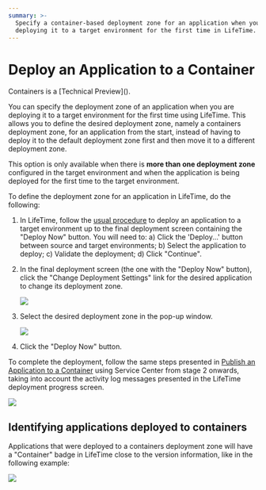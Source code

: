 ```yaml
---
summary: >-
  Specify a container-based deployment zone for an application when you are
  deploying it to a target environment for the first time in LifeTime.
---
```


# Deploy an Application to a Container

 Containers is a \[Technical Preview\]\(\).

You can specify the deployment zone of an application when you are deploying it to a target environment for the first time using LifeTime. This allows you to define the desired deployment zone, namely a containers deployment zone, for an application from the start, instead of having to deploy it to the default deployment zone first and then move it to a different deployment zone.

This option is only available when there is **more than one deployment zone** configured in the target environment and when the application is being deployed for the first time to the target environment.

To define the deployment zone for an application in LifeTime, do the following:

1. In LifeTime, follow the [usual procedure](https://github.com/danielmarquespt/docs-product/tree/e7ea3f444d5129dab245c69ab72ae091554bc4fb/src/managing-the-applications-lifecycle/deploy-applications/deploy-an-application.md%3E) to deploy an application to a target environment up to the final deployment screen containing the "Deploy Now" button. You will need to: a\) Click the 'Deploy...' button between source and target environments; b\) Select the application to deploy; c\) Validate the deployment; d\) Click "Continue".
2. In the final deployment screen \(the one with the "Deploy Now" button\), click the "Change Deployment Settings" link for the desired application to change its deployment zone.

   ![](https://github.com/danielmarquespt/docs-product/tree/e7ea3f444d5129dab245c69ab72ae091554bc4fb/src/managing-the-applications-lifecycle/deploy-applications/images/lifetime-change-deployment-zone.png%3E)

3. Select the desired deployment zone in the pop-up window.

   ![](https://github.com/danielmarquespt/docs-product/tree/e7ea3f444d5129dab245c69ab72ae091554bc4fb/src/managing-the-applications-lifecycle/deploy-applications/images/lifetime-deployment-settings.png%3E)

4. Click the "Deploy Now" button.

To complete the deployment, follow the same steps presented in [Publish an Application to a Container](../containers/app-run.md#publish-an-application-to-a-container%3E) using Service Center from stage 2 onwards, taking into account the activity log messages presented in the LifeTime deployment progress screen.

![](https://github.com/danielmarquespt/docs-product/tree/e7ea3f444d5129dab245c69ab72ae091554bc4fb/src/managing-the-applications-lifecycle/deploy-applications/images/lifetime-deployment-log-messages.png%3E)

## Identifying applications deployed to containers

Applications that were deployed to a containers deployment zone will have a "Container" badge in LifeTime close to the version information, like in the following example:

![](https://github.com/danielmarquespt/docs-product/tree/e7ea3f444d5129dab245c69ab72ae091554bc4fb/src/managing-the-applications-lifecycle/deploy-applications/images/lifetime-containers-badge.png%3E)

